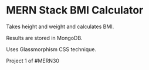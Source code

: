 # MERN Stack BMI Calculator

Takes height and weight and calculates BMI.

Results are stored in MongoDB.

Uses Glassmorphism CSS technique.

Project 1 of #MERN30